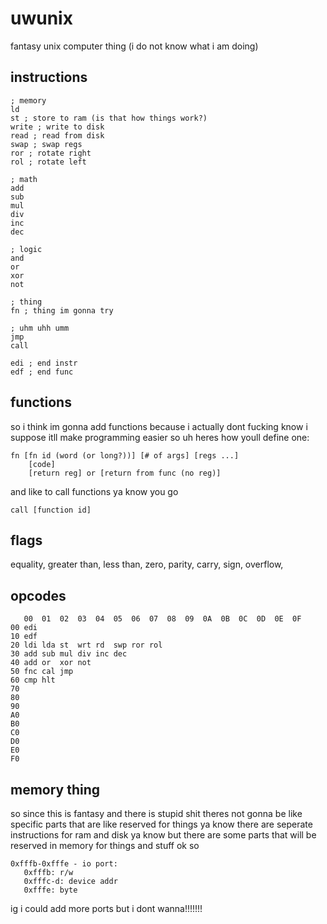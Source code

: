 # uwunix
fantasy unix computer thing
(i do not know what i am doing)

## instructions
```
; memory
ld
st ; store to ram (is that how things work?)
write ; write to disk
read ; read from disk
swap ; swap regs
ror ; rotate right
rol ; rotate left

; math
add
sub 
mul 
div
inc
dec

; logic
and 
or 
xor 
not 

; thing
fn ; thing im gonna try

; uhm uhh umm
jmp
call

edi ; end instr
edf ; end func

```

## functions
so i think im gonna add functions because i actually dont fucking know i suppose itll make programming easier
so uh heres how youll define one:
```
fn [fn id (word (or long?))] [# of args] [regs ...]
    [code]
    [return reg] or [return from func (no reg)]
```
and like to call functions ya know you go
```
call [function id]
```

## flags
equality,
greater than,
less than,
zero,
parity,
carry,
sign,
overflow,

## opcodes

```
   00  01  02  03  04  05  06  07  08  09  0A  0B  0C  0D  0E  0F
00 edi 
10 edf
20 ldi lda st  wrt rd  swp ror rol
30 add sub mul div inc dec
40 add or  xor not
50 fnc cal jmp 
60 cmp hlt
70
80
90
A0
B0
C0
D0
E0
F0
```

## memory thing
so since this is fantasy and there is stupid shit theres not gonna be like specific parts that are like reserved for things ya know
there are seperate instructions for ram and disk ya know
but there are some parts that will be reserved in memory for things and stuff
ok so
```
0xfffb-0xfffe - io port:
   0xfffb: r/w
   0xfffc-d: device addr
   0xfffe: byte
```
ig i could add more ports but i dont wanna!!!!!!!
